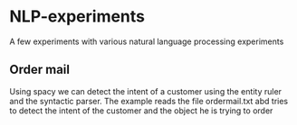 # NLP-experiments
A few experiments with various natural language processing experiments

## Order mail
Using spacy we can detect the intent of a customer using the entity ruler and the syntactic parser. The example reads the file ordermail.txt abd tries to detect the intent of the customer and the object he is trying to order
